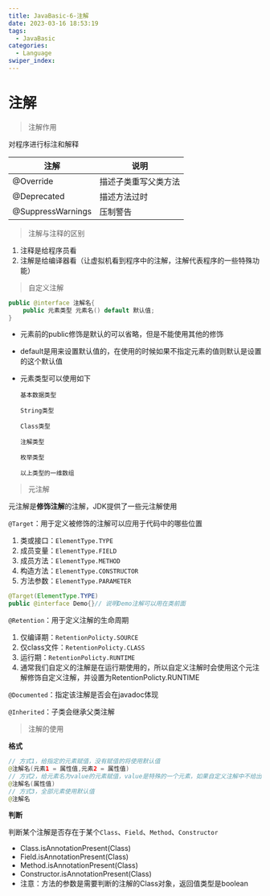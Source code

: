 ```yaml
---
title: JavaBasic-6-注解
date: 2023-03-16 18:53:19
tags: 
  - JavaBasic
categories: 
  - Language
swiper_index: 
---
```


# 注解

> 注解作用

对程序进行标注和解释

| 注解              | 说明                 |
| ----------------- | -------------------- |
| @Override         | 描述子类重写父类方法 |
| @Deprecated       | 描述方法过时         |
| @SuppressWarnings | 压制警告             |

> 注解与注释的区别

1. 注释是给程序员看
2. 注解是给编译器看（让虚拟机看到程序中的注解，注解代表程序的一些特殊功能）

> 自定义注解

```java
public @interface 注解名{
    public 元素类型 元素名() default 默认值;
}
```

* 元素前的public修饰是默认的可以省略，但是不能使用其他的修饰

* default是用来设置默认值的，在使用的时候如果不指定元素的值则默认是设置的这个默认值

* 元素类型可以使用如下

  `基本数据类型`

  `String类型`

  `Class类型`

  `注解类型`

  `枚举类型`

  `以上类型的一维数组`

> 元注解

元注解是**修饰注解**的注解，JDK提供了一些元注解使用

`@Target`：用于定义被修饰的注解可以应用于代码中的哪些位置

1. 类或接口：`ElementType.TYPE`
2. 成员变量：`ElementType.FIELD`
3. 成员方法：`ElementType.METHOD`
4. 构造方法：`ElementType.CONSTRUCTOR`
5. 方法参数：`ElementType.PARAMETER`

```java
@Target(ElementType.TYPE)
public @interface Demo{}// 说明Demo注解可以用在类前面
```

`@Retention`：用于定义注解的生命周期

1. 仅编译期：`RetentionPolicty.SOURCE`
2. 仅class文件：`RetentionPolicty.CLASS`
3. 运行期：`RetentionPolicty.RUNTIME`
4. 通常我们自定义的注解是在运行期使用的，所以自定义注解时会使用这个元注解修饰自定义注解，并设置为RetentionPolicty.RUNTIME

`@Documented`：指定该注解是否会在javadoc体现

`@Inherited`：子类会继承父类注解

> 注解的使用

**格式**

```java
// 方式1，给指定的元素赋值，没有赋值的将使用默认值
@注解名(元素1 = 属性值,元素2 = 属性值)
// 方式2，给元素名为value的元素赋值，value是特殊的一个元素，如果自定义注解中不给出该元素而使用这种方式赋值会报错
@注解名(属性值)
// 方式3，全部元素使用默认值
@注解名
```

**判断**

判断某个注解是否存在于某个`Class`、`Field`、`Method`、`Constructor`

* Class.isAnnotationPresent(Class)
* Field.isAnnotationPresent(Class)
* Method.isAnnotationPresent(Class)
* Constructor.isAnnotationPresent(Class)
* 注意：方法的参数是需要判断的注解的Class对象，返回值类型是boolean
